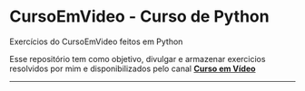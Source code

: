# CursoEmVideo - Curso de Python
Exercícios do CursoEmVideo feitos em Python

Esse repositório tem como objetivo, divulgar e armazenar exercicios resolvidos por mim e disponibilizados pelo canal **[Curso em Vídeo](https://www.youtube.com/user/cursosemvideo)**

<hr>
